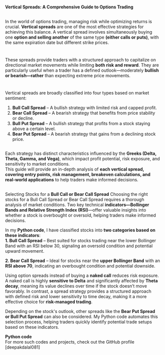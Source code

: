 #
**Vertical Spreads: A Comprehensive Guide to Options Trading** 
##

In the world of options trading, managing risk while optimizing returns is crucial. **Vertical spreads** are one of the most effective strategies for achieving this balance. A vertical spread involves simultaneously buying one **option and selling another** of the same type **(either calls or puts)**, with the same expiration date but different strike prices.
#
These spreads provide traders with a structured approach to capitalize on directional market movements while limiting **both risk and reward**. They are particularly useful when a trader has a defined outlook—moderately **bullish or bearish—rather** than expecting extreme price movements.
<br/>
#
Vertical spreads are broadly classified into four types based on market sentiment:<br/>

1. **Bull Call Spread** – A bullish strategy with limited risk and capped profit.<br/>
2. **Bear Call Spread** – A bearish strategy that benefits from price stability or decline.<br/>
3. **Bull Put Spread** – A bullish strategy that profits from a stock staying above a certain level.<br/>
4. **Bear Put Spread** – A bearish strategy that gains from a declining stock price.<br/>

##
Each strategy has distinct characteristics influenced by the **Greeks (Delta, Theta, Gamma, and Vega)**, which impact profit potential, risk exposure, and sensitivity to market conditions.<br/>
This guide will provide an in-depth analysis of **each vertical spread, covering entry points, risk management, breakeven calculations, and real-world applications** to help traders make informed decisions.<br/>
##
Selecting Stocks for a **Bull Call or Bear Call Spread**
Choosing the right stocks for a Bull Call Spread or Bear Call Spread requires a thorough analysis of market conditions. Two key technical **indicators—Bollinger Bands and Relative Strength Index (RSI)**—offer valuable insights into whether a stock is overbought or oversold, helping traders make informed decisions.


In my **Python code**, I have classified stocks into **two categories based on these indicators**:<br/>
**1️. Bull Call Spread** – Best suited for stocks trading near the lower Bollinger Band with an RSI below 30, signaling an oversold condition and potential upward movement.<br/>

**2️. Bear Call Spread** – Ideal for stocks near the **upper Bollinger Band** with an **RSI above 70**, indicating an overbought condition and potential downside. <br/>

Using option spreads instead of buying a **naked call** reduces risk exposure. A naked call is highly **sensitive to Delta** and significantly affected by **Theta decay**, meaning its value declines over time if the stock doesn’t move favorably. In contrast, a spread strategy provides a structured approach with defined risk and lower sensitivity to time decay, making it a more effective choice for **risk-managed trading**.<br/>

Depending on the stock's outlook, other spreads like the **Bear Put Spread or Bull Put Spread** can also be considered. My Python code automates this selection process, helping traders quickly identify potential trade setups based on these indicators.<br/>


**Python code** <br/>
For more such codes and projects, check out the GitHub profile [deepakdalal081]
